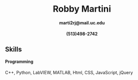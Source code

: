 <h1 align="center">Robby Martini</h1>
<h4 align="center">marti2rj@mail.uc.edu</h4>
<h4 align="center">(513)498-2742</h4>



## Skills
<h4> Programming</h4>
<p>          C++, Python, LabVIEW, MATLAB, Html, CSS, JavaScript, jQuery</p>



